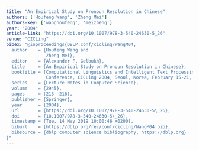 ```yaml
---
title: "An Empirical Study on Pronoun Resolution in Chinese"
authors: ['Houfeng Wang', 'Zheng Mei']
authors-key: ['wanghoufeng', 'meizheng']
year: "2004"
article-link: "https://doi.org/10.1007/978-3-540-24630-5_26"
venue: "CICLing"
bibex: "@inproceedings{DBLP:conf/cicling/WangM04,
  author    = {Houfeng Wang and
               Zheng Mei},
  editor    = {Alexander F. Gelbukh},
  title     = {An Empirical Study on Pronoun Resolution in Chinese},
  booktitle = {Computational Linguistics and Intelligent Text Processing, 5th International
               Conference, CICLing 2004, Seoul, Korea, February 15-21, 2004, Proceedings},
  series    = {Lecture Notes in Computer Science},
  volume    = {2945},
  pages     = {213--216},
  publisher = {Springer},
  year      = {2004},
  url       = {https://doi.org/10.1007/978-3-540-24630-5\_26},
  doi       = {10.1007/978-3-540-24630-5\_26},
  timestamp = {Tue, 14 May 2019 10:00:46 +0200},
  biburl    = {https://dblp.org/rec/conf/cicling/WangM04.bib},
  bibsource = {dblp computer science bibliography, https://dblp.org}
}"
---
```

